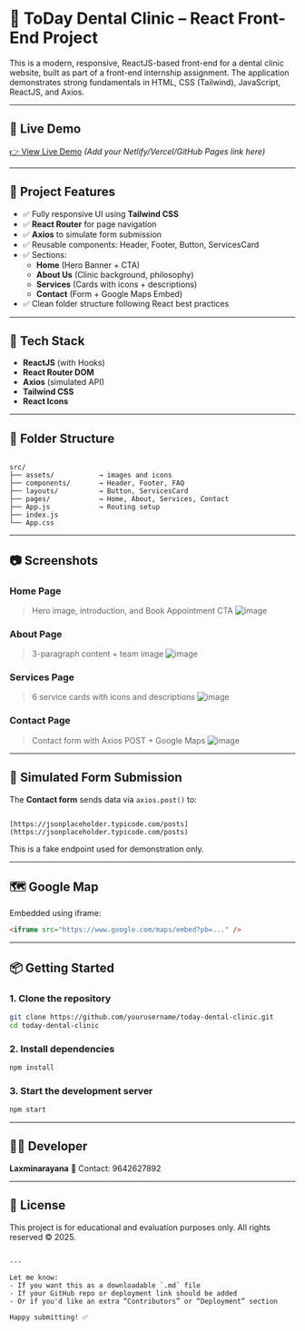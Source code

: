 
# 🦷 ToDay Dental Clinic – React Front-End Project

This is a modern, responsive, ReactJS-based front-end for a dental clinic website, built as part of a front-end internship assignment. The application demonstrates strong fundamentals in HTML, CSS (Tailwind), JavaScript, ReactJS, and Axios.

---

## 🚀 Live Demo

[👉 View Live Demo](#) *(Add your Netlify/Vercel/GitHub Pages link here)*

---

## 📌 Project Features

- ✅ Fully responsive UI using **Tailwind CSS**
- ✅ **React Router** for page navigation
- ✅ **Axios** to simulate form submission
- ✅ Reusable components: Header, Footer, Button, ServicesCard
- ✅ Sections:
  - **Home** (Hero Banner + CTA)
  - **About Us** (Clinic background, philosophy)
  - **Services** (Cards with icons + descriptions)
  - **Contact** (Form + Google Maps Embed)
- ✅ Clean folder structure following React best practices

---

## 🧱 Tech Stack

- **ReactJS** (with Hooks)
- **React Router DOM**
- **Axios** (simulated API)
- **Tailwind CSS**
- **React Icons**

---

## 📁 Folder Structure

```

src/
├── assets/           → images and icons
├── components/       → Header, Footer, FAQ
├── layouts/          → Button, ServicesCard
├── pages/            → Home, About, Services, Contact
├── App.js            → Routing setup
├── index.js
└── App.css

```

---

## 📷 Screenshots

### Home Page
> Hero image, introduction, and Book Appointment CTA
![image](https://github.com/user-attachments/assets/10b78387-3ab6-40d6-9989-b499d258fc5f)


### About Page
> 3-paragraph content + team image
![image](https://github.com/user-attachments/assets/c4b22e2d-5f10-4d3e-b238-4150eb4563e3)


### Services Page
> 6 service cards with icons and descriptions
![image](https://github.com/user-attachments/assets/6254c165-6c9f-434e-a7eb-fd42e631e231)


### Contact Page
> Contact form with Axios POST + Google Maps
![image](https://github.com/user-attachments/assets/a9e97fc6-44a8-47c7-8c45-7f6ff968d061)


---

## 🧪 Simulated Form Submission

The **Contact form** sends data via `axios.post()` to:
```

[https://jsonplaceholder.typicode.com/posts](https://jsonplaceholder.typicode.com/posts)

````
This is a fake endpoint used for demonstration only.

---

## 🗺️ Google Map

Embedded using iframe:
```html
<iframe src="https://www.google.com/maps/embed?pb=..." />
````

---

## 📦 Getting Started

### 1. Clone the repository

```bash
git clone https://github.com/yourusername/today-dental-clinic.git
cd today-dental-clinic
```

### 2. Install dependencies

```bash
npm install
```

### 3. Start the development server

```bash
npm start
```

---

## 👨‍💻 Developer

**Laxminarayana**
📧 Contact: 9642627892

---

## 📄 License

This project is for educational and evaluation purposes only. All rights reserved © 2025.

```

---

Let me know:
- If you want this as a downloadable `.md` file
- If your GitHub repo or deployment link should be added
- Or if you'd like an extra “Contributors” or “Deployment” section

Happy submitting! ✅
```
